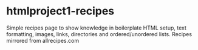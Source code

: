 # htmlproject1-recipes
Simple recipes page to show knowledge in boilerplate HTML setup, text formatting, images, links, directories and ordered/unordered lists.
Recipes mirrored from allrecipes.com
